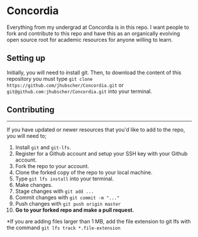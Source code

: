 # Concordia
Everything from my undergrad at Concordia is in this repo.
I want people to fork and contribute to this repo and have this as an organically evolving open source root for academic resources for anyone willing to learn.

## Setting up
Initially, you will need to install git.
Then, to download the content of this repository you must type `git clone https://github.com/jhubscher/Concordia.git` or `git@github.com:jhubscher/Concordia.git` into your terminal.

## Contributing
----

If you have updated or newer resources that you'd like to add to the repo, you will need to;
  1. Install `git` and `git-lfs`.
  2. Register for a Github account and setup your SSH key with your Github account.
  3. Fork the repo to your account.
  4. Clone the forked copy of the repo to your local machine.
  5. Type `git lfs install` into your terminal.
  6. Make changes.
  7. Stage changes with `git add ...`
  8. Commit changes with `git commit -m "..."`
  9. Push changes with `git push origin master`
  10. **Go to your forked repo and make a pull request.**

*If you are adding files larger than 1 MB, add the file extension to git lfs with the command `git lfs track *.file-extension`
